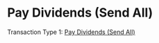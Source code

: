# Pay Dividends (Send All)

Transaction Type 1: [Pay Dividends (Send All)](https://github.com/mastercoin-MSC/spec#pay-dividends-send-all)
